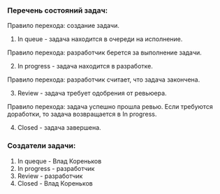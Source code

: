 ### Перечень состояний задач:
Правило перехода: создание задачи.

1. In queue - задача находится в очереди на исполнение.

Правило перехода: разработчик берется за выполнение задачи.

2. In progress - задача находится в разработке.

Правило перехода: разработчик считает, что задача закончена.

3. Review - задача требует одобрения от ревьюера.

Правило перехода: задача успешно прошла ревью. Если требуются доработки, то задача возвращается в In progress.

4. Closed - задача завершена.

### Создатели задачи:
1. In queque - Влад Кореньков
2. In progress - разработчик
3. Review - разработчик
4. Closed - Влад Кореньков
